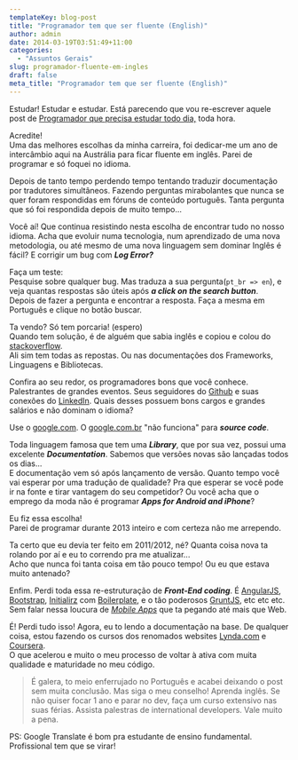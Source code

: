 ```yaml
---
templateKey: blog-post
title: "Programador tem que ser fluente (English)"
author: admin
date: 2014-03-19T03:51:49+11:00
categories:
  - "Assuntos Gerais"
slug: programador-fluente-em-ingles
draft: false
meta_title: "Programador tem que ser fluente (English)"
---
```


Estudar! Estudar e estudar. Está parecendo que vou re-escrever aquele post de [Programador que precisa estudar todo dia,](https://leocaseiro.com.br/programador-web-estuda-mais-q-medico/ "Desenvolvedor Web precisa estudar mais do que Médico") toda hora.

Acredite!\
Uma das melhores escolhas da minha carreira, foi dedicar-me um ano de intercâmbio aqui na Austrália para ficar fluente em inglês. Parei de programar e só foquei no idioma.

Depois de tanto tempo perdendo tempo tentando traduzir documentação por tradutores simultâneos. Fazendo perguntas mirabolantes que nunca se quer foram respondidas em fóruns de conteúdo português. Tanta pergunta que só foi respondida depois de muito tempo...

Você aí! Que continua resistindo nesta escolha de encontrar tudo no nosso idioma. Acha que evoluir numa tecnologia, num aprendizado de uma nova metodologia, ou até mesmo de uma nova linguagem sem dominar Inglês é fácil? E corrigir um bug com **_Log Error?_**

Faça um teste:\
Pesquise sobre qualquer bug. Mas traduza a sua pergunta(`pt_br => en`), e veja quantas respostas são úteis após **_a click on the search button_**.\
Depois de fazer a pergunta e encontrar a resposta. Faça a mesma em Português e clique no botão buscar.

Ta vendo? Só tem porcaria! (espero)\
Quando tem solução, é de alguém que sabia inglês e copiou e colou do [stackoverflow](http://stackoverflow.com/ "Stack Overflow").\
Ali sim tem todas as repostas. Ou nas documentações dos Frameworks, Linguagens e Bibliotecas.

Confira ao seu redor, os programadores bons que você conhece. Palestrantes de grandes eventos. Seus seguidores do [Github](https://github.com/leocaseiro/ "leocaseiro (Leo Caseiro) on Github") e suas conexões do [LinkedIn](http://www.linkedin.com/in/leocaseiro "Leonardo Adorno Caseiro  | LinkedIn"). Quais desses possuem bons cargos e grandes salários e não dominam o idioma?

Use o [google.com](http://google.com/ "Google"). O [google.com.br](http://google.com.br/ "Google Brasil") "não funciona" para **_source code_**.

Toda linguagem famosa que tem uma **_Library_**, que por sua vez, possui uma excelente **_Documentation_**. Sabemos que versões novas são lançadas todos os dias...\
E documentação vem só após lançamento de versão. Quanto tempo você vai esperar por uma tradução de qualidade? Pra que esperar se você pode ir na fonte e tirar vantagem do seu competidor? Ou você acha que o emprego da moda não é programar **_Apps for Android and iPhone_**?

Eu fiz essa escolha!\
Parei de programar durante 2013 inteiro e com certeza não me arrependo.

Ta certo que eu devia ter feito em 2011/2012, né? Quanta coisa nova ta rolando por aí e eu to correndo pra me atualizar...\
Acho que nunca foi tanta coisa em tão pouco tempo! Ou eu que estava muito antenado?

Enfim. Perdi toda essa re-estruturação de **_Front-End coding_**. É [AngularJS](http://angularjs.org/ "AngularJS — Superheroic JavaScript MVW Framework"), [Bootstrap](http://getbootstrap.com/ "Boostrap"), [Initialirz](http://www.initializr.com/ "Initializr - Start an HTML5 Boilerplate project in 15 seconds!") com [Boilerplate](http://html5boilerplate.com/ "HTML5 Boilerplate: The web's most popular front-end template"), e o tão poderosos [GruntJS](http://gruntjs.com/ "Grunt: The JavaScript Task Runner"), etc etc etc. Sem falar nessa loucura de [_Mobile Apps_](http://en.wikipedia.org/wiki/Mobile_application_software "Mobile Apps") que ta pegando até mais que Web.

É! Perdi tudo isso! Agora, eu to lendo a documentação na base. De qualquer coisa, estou fazendo os cursos dos renomados websites [Lynda.com](http://www.lynda.com/ "Video tutorials Lynda") e [Coursera](https://www.coursera.org/ "Coursera").\
O que acelerou e muito o meu processo de voltar à ativa com muita qualidade e maturidade no meu código.

> É galera, to meio enferrujado no Português e acabei deixando o post sem muita conclusão. Mas siga o meu conselho! Aprenda inglês. Se não quiser focar 1 ano e parar no dev, faça um curso extensivo nas suas férias. Assista palestras de international developers. Vale muito a pena.

PS: Google Translate é bom pra estudante de ensino fundamental. Profissional tem que se virar!
